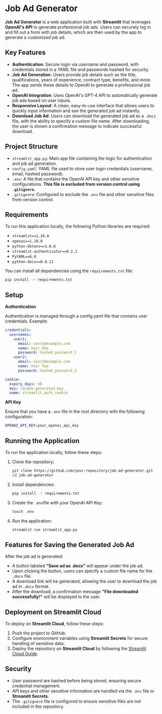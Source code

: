 # Job Ad Generator

**Job Ad Generator** is a web application built with **Streamlit** that leverages **OpenAI's API** to generate professional job ads. Users can securely log in and fill out a form with job details, which are then used by the app to generate a customized job ad.

## Key Features

- **Authentication**: Secure login via username and password, with credentials stored in a YAML file and passwords hashed for security.
- **Job Ad Generation**: Users provide job details such as the title, qualifications, years of experience, contract type, benefits, and more. The app sends these details to OpenAI to generate a professional job ad.
- **OpenAI Integration**: Uses OpenAI's GPT-4 API to automatically generate job ads based on user inputs.
- **Responsive Layout**: A clean, easy-to-use interface that allows users to quickly input information and see the generated job ad instantly.
- **Download Job Ad**: Users can download the generated job ad as a `.docx` file, with the ability to specify a custom file name. After downloading, the user is shown a confirmation message to indicate successful download.

## Project Structure

- `streamlit_app.py`: Main app file containing the logic for authentication and job ad generation.
- `config.yaml`: YAML file used to store user login credentials (username, email, hashed password).
- `.env`: A file that contains the OpenAI API key and other sensitive configurations. **This file is excluded from version control using `.gitignore`.**
- `.gitignore`: Configured to exclude the `.env` file and other sensitive files from version control.

## Requirements

To run this application locally, the following Python libraries are required:

- `streamlit==1.24.0`
- `openai==1.10.0`
- `python-dotenv==1.0.0`
- `streamlit-authenticator==0.2.1`
- `PyYAML==6.0`
- `python-docx==0.8.11`

You can install all dependencies using the `requirements.txt` file:

```bash
pip install -r requirements.txt
```

## Setup

**Authentication**

Authentication is managed through a config.yaml file that contains user credentials. Example:
```yaml
credentials:
  usernames:
    user1:
      email: user1@example.com
      name: User One
      password: hashed_password_1
    user2:
      email: user2@example.com
      name: User Two
      password: hashed_password_2

cookie:
  expiry_days: 30
  key: random_generated_key
  name: streamlit_auth_cookie
```

**API Key**

Ensure that you have a ```.env``` file in the root directory with the following configuration:
```bash
OPENAI_API_KEY=your_openai_api_key
````

## Running the Application

To run the application locally, follow these steps:
1. Clone the repository:
    ```bash
    git clone https://github.com/your-repository/job-ad-generator.git
    cd job-ad-generator
    ````
2. Install dependencies:
    ```bash
    pip install -r requirements.txt
    ````
3. Create the ```.env```file with your OpenAI API Key:
    ```bash
    touch .env
    ````
4. Run the application:
    ```bash
    streamlit run streamlit_app.py
    ````

## Features for Saving the Generated Job Ad

After the job ad is generated:
+ A button labeled **"Save ad as .docx"** will appear under the job ad.
+ Upon clicking the button, users can specify a custom file name for the `.docx` file.
+ A download link will be generated, allowing the user to download the job ad in `.docx` format.
+ After the download, a confirmation message **"File downloaded successfully!"** will be displayed to the user.


## Deployment on Streamlit Cloud
To deploy on **Streamlit Cloud**, follow these steps:
1. Push the project to GitHub.
2. Configure environment variables using **Streamlit Secrets** for secure handling of sensitive data.
3. Deploy the repository on **Streamlit Cloud** by following the [Streamlit Cloud Guide](https://docs.streamlit.io/deploy/streamlit-community-cloud/get-started).

## Security
+ User password are hashed before being stored, ensuring secure credential management.
+ API keys and other sensitive information are handled via the `.env` file or **Streamlit Secrets**.
+ The ```.gitignore``` file is configured to ensure sensitive files are not included in the repository.
